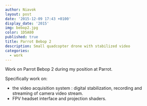 ```yaml
---
author: Niavok
layout: post
date: '2015-12-09 17:43 +0100'
display_date: '2015'
img: bebop2.jpg
color: 1D5A80
published: true
title: Parrot Bebop 2
description: Small quadcopter drone with stabilized video
categories:
  - work
---
```

Work on Parrot Bebop 2 during my position at Parrot.

Specifically work on:

- the video acquisition system : digital stabilization, recording and streaming of camera video stream.
- FPV headset interface and projection shaders.
